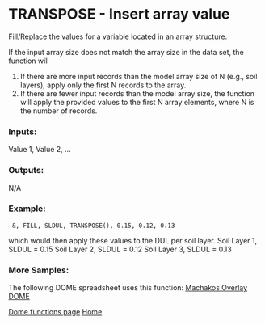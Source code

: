 # TRANSPOSE - Insert array value

Fill/Replace the values for a variable located in an array structure. 

If the input array size does not match the array size in the data set, the function will
1. If there are more input records than the model array size of N (e.g., soil layers), apply only the first N records to the array.
2. If there are fewer input records than the model array size, the function will apply the provided values to the first N array elements, where N is the number of records.

### Inputs:
Value 1, Value 2, ...

### Outputs:
N/A

### Example:

``` 
 &, FILL, SLDUL, TRANSPOSE(), 0.15, 0.12, 0.13
``` 

which would then apply these values to the DUL per soil layer.
Soil Layer 1, SLDUL = 0.15
Soil Layer 2, SLDUL = 0.12
Soil Layer 3, SLDUL = 0.13

### More Samples:
 The following DOME spreadsheet uses this function:
[Machakos Overlay DOME](https://github.com/agmip/json-translation-samples/blob/master/Maize_Machakos/raw/Field_Overlay-Machakos-MAZ.xlsx?raw=true)


[Dome functions page](DOME_functions.md)
[Home](index.md)
